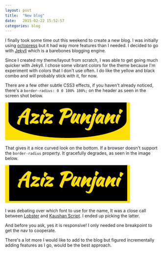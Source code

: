 ```yaml
---
layout: post
title:  "New blog"
date:   2015-02-22 15:52:57
categories: blog
---
```


I finally took some time out this weekend to create a new blog. I was initially using [octopress](http://octopress.org/) but it had way more features than I needed. I decided to go with [Jekyll](http://jekyllrb.com/) which is a barebones blogging engine.

<!--more-->

Since I created my theme/layout from scratch, I was able to get going much quicker with Jekyll. I chose 
some vibrant colors for the theme because I'm experiment with colors that I don't use often. I do like the yellow and black combo and will probably stick with it, for now.

There are a few other subtle CSS3 effects, if you haven't already noticed, there's a `border-radius: 0 0 100% 100%;` on the header as seen in the screen shot below.

![Ellipse header](/images/logo_round.jpg)

 That gives it a nice curved look on the bottom. If a browser doesn't support the `border-radius` property. It gracefully degrades, as seen in the image below.

 ![My helpful screenshot](/images/logo_square.jpg)

 I was debating over which font to use for the name, It was a close call between [Lobster](https://www.google.com/fonts/specimen/Lobster) and [Kaushan Script](https://www.google.com/fonts/specimen/Kaushan+Script). I ended up picking the latter.

 And before you ask, yes it is responsive! I only needed one breakpoint to get the nav to cooperate.

 There's a lot more I would like to add to the blog but figured incrementally adding features as I go, would be the best approach.

